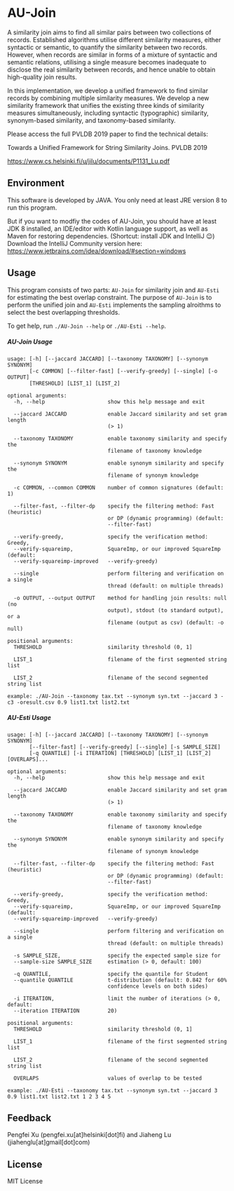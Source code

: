 # AU-Join

A similarity join aims to find all similar pairs between two collections of records. Established algorithms utilise different similarity measures, either syntactic or semantic, to quantify the similarity between two records. However, when records are similar in forms of a mixture of syntactic and semantic relations, utilising a single measure becomes inadequate to disclose the real similarity between records, and hence unable to obtain high-quality join results.
    
In this implementation, we develop a unified framework to find similar records by combining multiple similarity measures.  We  develop a new similarity framework that unifies the existing three kinds of similarity measures simultaneously, including syntactic (typographic) similarity, synonym-based similarity, and taxonomy-based similarity. 

Please access the full PVLDB 2019 paper to find the technical details:

Towards a Unified Framework for String Similarity Joins. PVLDB 2019

https://www.cs.helsinki.fi/u/jilu/documents/P1131_Lu.pdf

## Environment

This software is developed by JAVA. You only need at least JRE version 8 to run this program.

But if you want to modfiy the codes of AU-Join, you should have at least JDK 8 installed, an IDE/editor with Kotlin language support, as well as Maven for restoring dependencies. (Shortcut: install JDK and IntelliJ 😉) Download the IntelliJ Community version here:
https://www.jetbrains.com/idea/download/#section=windows


## Usage

This program consists of two parts: `AU-Join` for similarity join and `AU-Esti` for estimating the best overlap constraint. The purpose of `AU-Join` is to perform the unified join and  `AU-Esti` implements the sampling alroithms to select the best overlapping thresholds.
 
To get help, run `./AU-Join --help` or `./AU-Esti --help`.

##### AU-Join Usage

```
usage: [-h] [--jaccard JACCARD] [--taxonomy TAXONOMY] [--synonym SYNONYM]
       [-c COMMON] [--filter-fast] [--verify-greedy] [--single] [-o OUTPUT]
       [THRESHOLD] [LIST_1] [LIST_2]

optional arguments:
  -h, --help                    show this help message and exit

  --jaccard JACCARD             enable Jaccard similarity and set gram length
                                (> 1)

  --taxonomy TAXONOMY           enable taxonomy similarity and specify the
                                filename of taxonomy knowledge

  --synonym SYNONYM             enable synonym similarity and specify the
                                filename of synonym knowledge

  -c COMMON, --common COMMON    number of common signatures (default: 1)

  --filter-fast, --filter-dp    specify the filtering method: Fast (heuristic)
                                or DP (dynamic programming) (default:
                                --filter-fast)

  --verify-greedy,              specify the verification method: Greedy,
  --verify-squareimp,           SquareImp, or our improved SquareImp (default:
  --verify-squareimp-improved   --verify-greedy)

  --single                      perform filtering and verification on a single
                                thread (default: on multiple threads)

  -o OUTPUT, --output OUTPUT    method for handling join results: null (no
                                output), stdout (to standard output), or a
                                filename (output as csv) (default: -o null)

positional arguments:
  THRESHOLD                     similarity threshold (0, 1]

  LIST_1                        filename of the first segmented string list

  LIST_2                        filename of the second segmented string list

example: ./AU-Join --taxonomy tax.txt --synonym syn.txt --jaccard 3 -c3 -oresult.csv 0.9 list1.txt list2.txt
```

##### AU-Esti Usage

```
usage: [-h] [--jaccard JACCARD] [--taxonomy TAXONOMY] [--synonym SYNONYM]
       [--filter-fast] [--verify-greedy] [--single] [-s SAMPLE_SIZE]
       [-q QUANTILE] [-i ITERATION] [THRESHOLD] [LIST_1] [LIST_2] [OVERLAPS]...

optional arguments:
  -h, --help                    show this help message and exit

  --jaccard JACCARD             enable Jaccard similarity and set gram length
                                (> 1)

  --taxonomy TAXONOMY           enable taxonomy similarity and specify the
                                filename of taxonomy knowledge

  --synonym SYNONYM             enable synonym similarity and specify the
                                filename of synonym knowledge

  --filter-fast, --filter-dp    specify the filtering method: Fast (heuristic)
                                or DP (dynamic programming) (default:
                                --filter-fast)

  --verify-greedy,              specify the verification method: Greedy,
  --verify-squareimp,           SquareImp, or our improved SquareImp (default:
  --verify-squareimp-improved   --verify-greedy)

  --single                      perform filtering and verification on a single
                                thread (default: on multiple threads)

  -s SAMPLE_SIZE,               specify the expected sample size for
  --sample-size SAMPLE_SIZE     estimation (> 0, default: 100)

  -q QUANTILE,                  specify the quantile for Student
  --quantile QUANTILE           t-distribution (default: 0.842 for 60%
                                confidence levels on both sides)

  -i ITERATION,                 limit the number of iterations (> 0, default:
  --iteration ITERATION         20)

positional arguments:
  THRESHOLD                     similarity threshold (0, 1]

  LIST_1                        filename of the first segmented string list

  LIST_2                        filename of the second segmented string list

  OVERLAPS                      values of overlap to be tested

example: ./AU-Esti --taxonomy tax.txt --synonym syn.txt --jaccard 3 0.9 list1.txt list2.txt 1 2 3 4 5
```

## Feedback

Pengfei Xu (pengfei.xu[at]helsinki[dot]fi) and Jiaheng Lu (jiahenglu[at]gmail[dot]com)

## License

MIT License
